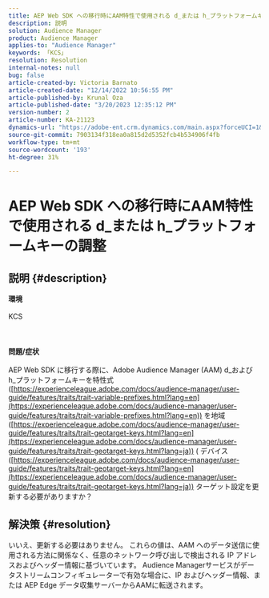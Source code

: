 ```yaml
---
title: AEP Web SDK への移行時にAAM特性で使用される d_または h_プラットフォームキーの調整
description: 説明
solution: Audience Manager
product: Audience Manager
applies-to: "Audience Manager"
keywords: 「KCS」
resolution: Resolution
internal-notes: null
bug: false
article-created-by: Victoria Barnato
article-created-date: "12/14/2022 10:56:55 PM"
article-published-by: Krunal Oza
article-published-date: "3/20/2023 12:35:12 PM"
version-number: 2
article-number: KA-21123
dynamics-url: "https://adobe-ent.crm.dynamics.com/main.aspx?forceUCI=1&pagetype=entityrecord&etn=knowledgearticle&id=20ba7e97-027c-ed11-81ac-6045bd006149"
source-git-commit: 7903134f318ea0a815d2d5352fcb4b534906f4fb
workflow-type: tm+mt
source-wordcount: '193'
ht-degree: 31%

---
```


# AEP Web SDK への移行時にAAM特性で使用される d_または h_プラットフォームキーの調整

## 説明 {#description}

<b>環境</b><br><br>KCS<br><br> <br><br><b>問題/症状</b><br><br>AEP Web SDK に移行する際に、Adobe Audience Manager (AAM) d_および h_プラットフォームキーを特性式 ([https://experienceleague.adobe.com/docs/audience-manager/user-guide/features/traits/trait-variable-prefixes.html?lang=en](https://experienceleague.adobe.com/docs/audience-manager/user-guide/features/traits/trait-variable-prefixes.html?lang=en)) を地域 ([https://experienceleague.adobe.com/docs/audience-manager/user-guide/features/traits/trait-geotarget-keys.html?lang=en](https://experienceleague.adobe.com/docs/audience-manager/user-guide/features/traits/trait-geotarget-keys.html?lang=ja)) ( デバイス ([https://experienceleague.adobe.com/docs/audience-manager/user-guide/features/traits/trait-geotarget-keys.html?lang=en](https://experienceleague.adobe.com/docs/audience-manager/user-guide/features/traits/trait-geotarget-keys.html?lang=ja)) ターゲット設定を更新する必要がありますか？<br>

## 解決策 {#resolution}


いいえ、更新する必要はありません。 これらの値は、AAM へのデータ送信に使用される方法に関係なく、任意のネットワーク呼び出しで検出される IP アドレスおよびヘッダー情報に基づいています。 Audience Managerサービスがデータストリームコンフィギュレーターで有効な場合に、IP およびヘッダー情報、または AEP Edge データ収集サーバーからAAMに転送されます。
